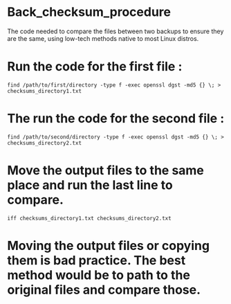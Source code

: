 # Back_checksum_procedure
The code needed to compare the files between two backups to ensure they are the same, using low-tech methods native to most Linux distros. 

# Run the code for the first file :
```
find /path/to/first/directory -type f -exec openssl dgst -md5 {} \; > checksums_directory1.txt
```

# The run the code for the second file :
```
find /path/to/second/directory -type f -exec openssl dgst -md5 {} \; > checksums_directory2.txt
```

# Move the output files to the same place and run the last line to compare.
```
iff checksums_directory1.txt checksums_directory2.txt
```

# Moving the output files or copying them is bad practice. The best method would be to path to the original files and compare those.

